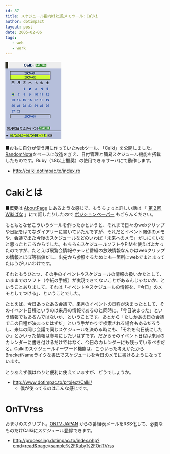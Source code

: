 ```yaml
---
id: 87
title: スケジュール指向Wiki風メモツール：Calki
author: dotimpact
layout: post
date: 2005-02-06
tags:
   - web
   - work
---
```

<img class="img_R" src='/hexo/images/wp-content/uploads/2008/02/calki.png' alt='calki.png' />

■おもに自分が使う用に作っていたwebツール、「Calki」を公開しました。[RandomNote][1]をベースに改造を加え、日付管理と簡易スケジュール機能を搭載したものです。Ruby（1.8以上推奨）の使用できるサーバにて動作します。

  * <http://calki.dotimpac.to/index.rb>

# Cakiとは

■概要は [AboutPage][2] にあるような感じで、もうちょっと詳しい話は 「 [第２回Wikiばな][3] 」にて話したりしたので [ポジションペーパー][4] もごらんください。

もともとなぜこういうツールを作ったかというと、それまで日々のwebクリップや日記をはてなダイアリーに書いていたんですが、それだとイベント関係のメモや、会議で出た今後のスケジュールなどのいわば「未来へのメモ」がしにくいなと思ったところからでした。もちろんスケジュールソフトやPIMを使えばよかったのですが、たとえば展覧会情報やテレビ番組の放映情報なんかはwebクリップの情報とほぼ等価値だし、出先から参照するためにも一箇所にwebでまとまってたほうがいいわけです。

それともうひとつ、その手のイベントやスケジュールの情報の扱いかたとして、いままでのソフト（や紙の手帳）が実現できてないことがあるんじゃないか、ということありまして、それは「イベントやスケジュールの情報を、『今日』のメモとしてつける」、ということでした。

たとえば、今日あったある会議で、来月のイベントの日程が決まったとして、そのイベント日程というのは来月の情報であるのと同時に、「今日決まった」という情報でもあるんではないか、ということです。あとから「たしかあの日の会議でこの日程が決まったはずだ」という手がかりで検索される場合もあるだろうし、来年の同じ会議で同じスケジュールを決める時にも、「それを何日後にしたか」とかいった情報は参考にしたいはずです。だからそのイベント日程は来月のカレンダーに書き付けるだけではなく、今日のカレンダーにも残っているべきだと。Calkiのスケジュールキーワード機能は、こういった考えかたからBracketNameライクな書法でスケジュールを今日のメモに書けるようになっています。

とりあえず僕はわりと便利に使えていますが、どうでしょうか。

  * <http://www.dotimpac.to/project/Calki/> 
      * 僕が使ってるのはこんな感じです。

# OnTVrss

おまけのスクリプト。[ONTV JAPAN][5] からの番組表メールをRSS化して、必要なものだけCalkiにスケジュール登録できます。

  * <http://processing.dotimpac.to/index.php?cmd=read&page=sample%2FRuby%2FOnTVrss>

 [1]: http://ninjinix.x0.com/rn/index.rb
 [2]: http://calki.dotimpac.to/index.rb?AboutPage.txt
 [3]: http://wikibana.socoda.net/wiki.cgi?WikiBana%2fVOL%2e2
 [4]: http://www.dotimpac.to/project/Calki/index.rb?2004/06/05/1086312269.txt
 [5]: http://www.ontvjapan.com/
